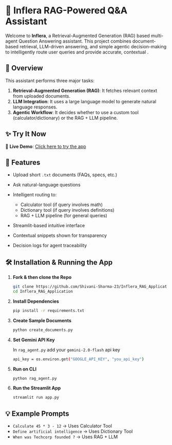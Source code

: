 # 🤖 Inflera RAG-Powered Q\&A Assistant

Welcome to **Inflera**, a Retrieval-Augmented Generation (RAG) based multi-agent Question Answering assistant. This project combines document-based retrieval, LLM-driven answering, and simple agentic decision-making to intelligently route user queries and provide accurate, contextual .

## 🧠 Overview

This assistant performs three major tasks:

1. **Retrieval-Augmented Generation (RAG)**: It fetches relevant context from uploaded documents.
2. **LLM Integration**: It uses a large language model to generate natural language responses.
3. **Agentic Workflow**: It decides whether to use a custom tool (calculator/dictionary) or the RAG + LLM pipeline.

## ✨ Try It Now
🔗 **Live Demo**: [Click here to try the app](https://inflera-rag-app.streamlit.app/)

## 🚀 Features

* Upload short `.txt` documents (FAQs, specs, etc.)
* Ask natural-language questions
* Intelligent routing to:

  * Calculator tool (if query involves math)
  * Dictionary tool (if query involves definitions)
  * RAG + LLM pipeline (for general queries)
    
* Streamlit-based intuitive interface
* Contextual snippets shown for transparency
* Decision logs for agent traceability


## 🛠️ Installation & Running the App

1. **Fork & then clone the Repo**

   ```bash
   git clone https://github.com/Shivani-Sharma-23/Inflera_RAG_Application.git
   cd Inflera_RAG_Application
   ```

2. **Install Dependencies**

   ```bash
   pip install -r requirements.txt
   ```


3. **Create Sample Documents**

      ```bash
   python create_documents.py
   ```
   
4. **Set Gemini API Key**

   In `rag_agent.py` add your `gemini-2.0-flash` api key

   ```bash
   api_key = os.environ.get("GOOGLE_API_KEY", "you_api_key")
   ```
5. **Run on CLI**

   ```bash
   python rag_agent.py
   ```
6. **Run the Streamlit App**

   ```bash
   streamlit run app.py
   ```


## 💡 Example Prompts

* `Calculate 45 * 3 - 12` → Uses Calculator Tool
* `Define artificial intelligence` → Uses Dictionary Tool
* `When was Techcorp founded ?` → Uses RAG + LLM
